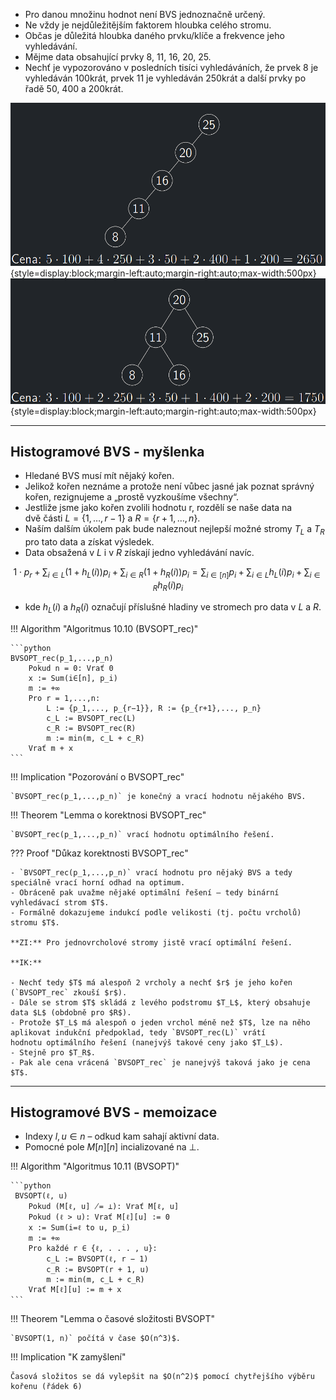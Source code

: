 - Pro danou množinu hodnot není BVS jednoznačně určený.
- Ne vždy je nejdůležitějším faktorem hloubka celého stromu.
- Občas je důležitá hloubka daného prvku/klíče a frekvence jeho vyhledávání.
- Mějme data obsahující prvky 8, 11, 16, 20, 25.
- Nechť je vypozorováno v posledních tisíci vyhledáváních, že
  prvek 8 je vyhledáván 100krát, prvek 11 je vyhledáván 250krát a
  další prvky po řadě 50, 400 a 200krát.

![bvs_optimal](../assets/10/bvs_1.png){style=display:block;margin-left:auto;margin-right:auto;max-width:500px}
![bvs_optimal](../assets/10/bvs_2.png){style=display:block;margin-left:auto;margin-right:auto;max-width:500px}

---

## Histogramové BVS - myšlenka

- Hledané BVS musí mít nějaký kořen.
- Jelikož kořen neznáme a protože není vůbec jasné jak poznat
  správný kořen, rezignujeme a „prostě vyzkoušíme všechny“.
- Jestliže jsme jako kořen zvolili hodnotu r, rozdělí se naše data na <br>
  dvě části $L = \{1, \dots , r − 1\}$ a $R = \{r + 1, \dots , n\}$.
- Naším dalším úkolem pak bude naleznout nejlepší možné stromy
  $T_L$ a $T_R$ pro tato data a získat výsledek.
- Data obsažená v $L$ i v $R$ získají jedno vyhledávání navíc.

$$
1 \cdot p_r + \sum_{i \in L}(1 + h_L(i))p_i + \sum_{i \in R}(1 + h_R(i))p_i
= \sum_{i \in [n]} p_i + \sum_{i \in L} h_L(i)p_i + \sum_{i \in R} h_R(i)p_i
$$

- kde $h_L(i)$ a $h_R(i)$ označují příslušné hladiny ve stromech pro data v $L$ a $R$.

<a id="algo-10.10"></a>
!!! Algorithm "Algoritmus 10.10 (BVSOPT_rec)"

    ```python
    BVSOPT_rec(p_1,...,p_n)
        Pokud n = 0: Vrať 0
        x := Sum(i∈[n], p_i)
        m := +∞
        Pro r = 1,...,n:
            L := {p_1,..., p_{r−1}}, R := {p_{r+1},..., p_n}
            c_L := BVSOPT_rec(L)
            c_R := BVSOPT_rec(R)
            m := min(m, c_L + c_R)
        Vrať m + x
    ``` 

!!! Implication "Pozorování o BVSOPT_rec"

    `BVSOPT_rec(p_1,...,p_n)` je konečný a vrací hodnotu nějakého BVS.

!!! Theorem "Lemma o korektnosi BVSOPT_rec"

    `BVSOPT_rec(p_1,...,p_n)` vrací hodnotu optimálního řešení.

??? Proof "Důkaz korektnosti BVSOPT_rec"

    - `BVSOPT_rec(p_1,...,p_n)` vrací hodnotu pro nějaký BVS a tedy
    speciálně vrací horní odhad na optimum.
    - Obráceně pak uvažme nějaké optimální řešení – tedy binární
    vyhledávací strom $T$.
    - Formálně dokazujeme indukcí podle velikosti (tj. počtu vrcholů)
    stromu $T$.

    **ZI:** Pro jednovrcholové stromy jistě vrací optimální řešení.

    **IK:** 

    - Nechť tedy $T$ má alespoň 2 vrcholy a nechť $r$ je jeho kořen
    (`BVSOPT_rec` zkouší $r$).
    - Dále se strom $T$ skládá z levého podstromu $T_L$, který obsahuje
    data $L$ (obdobně pro $R$).
    - Protože $T_L$ má alespoň o jeden vrchol méně než $T$, lze na něho
    aplikovat indukční předpoklad, tedy `BVSOPT_rec(L)` vrátí
    hodnotu optimálního řešení (nanejvýš takové ceny jako $T_L$).
    - Stejně pro $T_R$.
    - Pak ale cena vrácená `BVSOPT_rec` je nanejvýš taková jako je cena $T$.

---

## Histogramové BVS - memoizace

- Indexy $l, u \in n$ – odkud kam sahají aktivní data.
- Pomocné pole $M[n][n]$ incializované na $\bot$.

<a id="algo-10.11"></a>
!!! Algorithm "Algoritmus 10.11 (BVSOPT)"

    ```python
     BVSOPT(ℓ, u)
        Pokud (M[ℓ, u] ̸= ⊥): Vrať M[ℓ, u]
        Pokud (ℓ > u): Vrať M[ℓ][u] := 0
        x := Sum(i=ℓ to u, p_i)
        m := +∞
        Pro každé r ∈ {ℓ, . . . , u}:
            c_L := BVSOPT(ℓ, r − 1)
            c_R := BVSOPT(r + 1, u)
            m := min(m, c_L + c_R)
        Vrať M[ℓ][u] := m + x    
    ``` 

!!! Theorem "Lemma o časové složitosti BVSOPT"

    `BVSOPT(1, n)` počítá v čase $O(n^3)$.

!!! Implication "K zamyšlení"

    Časová složitos se dá vylepšit na $O(n^2)$ pomocí chytřejšího výběru kořenu (řádek 6)
